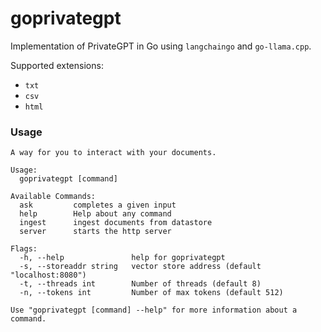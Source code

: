 # goprivategpt

Implementation of PrivateGPT in Go using `langchaingo` and `go-llama.cpp`.

Supported extensions:

- `txt`
- `csv`
- `html`

### Usage

```
A way for you to interact with your documents.

Usage:
  goprivategpt [command]

Available Commands:
  ask         completes a given input
  help        Help about any command
  ingest      ingest documents from datastore
  server      starts the http server

Flags:
  -h, --help               help for goprivategpt
  -s, --storeaddr string   vector store address (default "localhost:8080")
  -t, --threads int        Number of threads (default 8)
  -n, --tokens int         Number of max tokens (default 512)

Use "goprivategpt [command] --help" for more information about a command.
```

